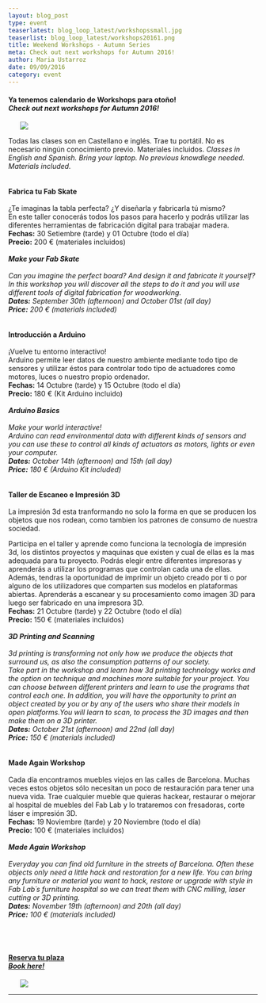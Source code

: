 ```yaml
---
layout: blog_post
type: event
teaserlatest: blog_loop_latest/workshopssmall.jpg
teaserlist: blog_loop_latest/workshops20161.png
title: Weekend Workshops - Autumn Series
meta: Check out next workshops for Autumn 2016!
author: Maria Ustarroz
date: 09/09/2016
category: event
---
```




<h4>Ya tenemos calendario de Workshops para otoño!<br>
<i>Check out next workshops for Autumn 2016!</i></h4>

<ul><img src= "http://www.fablabbcn.org/img/blog/blog_loop_latest/workshops20161.png" align="middle"> </img></ul>

Todas las clases son en Castellano e inglés. Trae tu portátil. No es necesario ningún conocimiento previo. Materiales incluidos.
<i>Classes in English and Spanish. Bring your laptop. No previous knowdlege needed. Materials included. </i><br>
<br>
<br>
<strong>
Fabrica tu Fab Skate</strong> <br>
<br>
¿Te imaginas la tabla perfecta? ¿Y diseñarla y fabricarla tú mismo?<br>
En este taller conocerás todos los pasos para hacerlo y podrás utilizar las diferentes herramientas de fabricación digital para trabajar madera.<br>
<strong>Fechas:</strong>  30 Setiembre (tarde) y 01 Octubre (todo el día)<br>
<strong>Precio:</strong>  200 € (materiales incluidos)<br>
 <br>
 <i>
<strong>Make your Fab Skate</strong><br>
<br>
Can you imagine the perfect board? And design it and fabricate it yourself?<br>
In this workshop you will discover all the steps to do it and you will use different tools of digital fabrication for woodworking.<br>
<strong>Dates:</strong>  September 30th (afternoon) and October 01st (all day)<br>
<strong>Price:</strong>  200 € (materials included)<br>
</i>
<br>
<br>
<strong>
Introducción a Arduino</strong> <br>
<br>
¡Vuelve tu entorno interactivo!<br>
Arduino permite leer datos de nuestro ambiente mediante todo tipo de sensores y utilizar éstos para controlar todo tipo de actuadores como motores, luces o nuestro propio ordenador.<br>
<strong>Fechas:</strong>  14 Octubre (tarde) y 15 Octubre (todo el día)<br>
<strong>Precio:</strong>  180 € (Kit Arduino incluido)<br>
  <br>
 <i>
<strong>Arduino Basics</strong><br>
<br>
Make your world interactive!<br>
Arduino can read environmental data with different kinds of sensors and you can use these to control all kinds of actuators as motors, lights or even your computer.<br>
<strong>Dates:</strong>  October 14th (afternoon) and 15th (all day)<br>
<strong>Price:</strong>  180 € (Arduino Kit included)<br>
</i>
<br>
<br>
<strong>
Taller de Escaneo e Impresión 3D</strong> <br>
<br>
La impresión 3d esta tranformando no solo la forma en que se producen los objetos que nos rodean, como tambien los patrones de consumo de nuestra sociedad.<br>

Participa en el taller y aprende como funciona la tecnología de impresión 3d, los distintos proyectos y maquinas que existen y cual de ellas es la mas adequada para tu proyecto. Podrás elegir entre diferentes impresoras y aprenderás a utilizar los programas que controlan cada una de ellas. Además, tendras la oportunidad de imprimir un objeto creado por ti o por alguno de los utilizadores que comparten sus modelos en plataformas abiertas. Aprenderás a escanear y su procesamiento como imagen 3D para luego ser fabricado en una impresora 3D.<br>
<strong>Fechas:</strong>  21 Octubre (tarde) y 22 Octubre (todo el día)<br>
<strong>Precio:</strong>  150 € (materiales incluidos)<br>
 <br>
 <i>
<strong>3D Printing and Scanning</strong><br>
<br>
3d printing is transforming not only how we produce the objects that surround us, as also the consumption patterns of our society.<br>
Take part in the workshop and learn how 3d printing technology works and the option on technique and machines more suitable for your project. You can choose between different printers and learn to use the programs that control each one. In addition, you will have the opportunity to print an object created by you or by any of the users who share their models in open platforms.You will learn to scan, to process the 3D images and then make them on a 3D printer.<br>
<strong>Dates:</strong>  October 21st (afternoon) and 22nd (all day)<br>
<strong>Price:</strong>  150 € (materials included)<br>
</i>
<br>
<br>
<strong>
Made Again Workshop</strong> <br>
<br>
Cada día encontramos muebles viejos en las calles de Barcelona. Muchas veces estos objetos sólo necesitan un poco de restauración para tener una nueva vida. Trae cualquier mueble que quieras hackear, restaurar o mejorar al hospital de muebles del Fab Lab y lo trataremos con fresadoras, corte láser e impresión 3D.<br>
<strong>Fechas:</strong>  19 Noviembre (tarde) y 20 Noviembre (todo el día)<br>
<strong>Precio:</strong>  100 € (materiales incluidos)<br>
 <br>
 <i>
<strong>Made Again Workshop</strong><br>
<br>
Everyday you can find old furniture in the streets of Barcelona. Often these objects only need a little hack and restoration for a new life. You can bring any furniture or material you want to hack, restore or upgrade with style in Fab Lab´s furniture hospital so we can treat them with CNC milling, laser cutting or 3D printing.<br>
<strong>Dates:</strong>  November 19th (afternoon) and 20th (all day)<br>
<strong>Price:</strong>  100 € (materials included)<br>
</i>
<br>
<br>
<br>
<h4><a href="http://fablab.fikket.com/">Reserva tu plaza<br>
<i>Book here!</i></a>
</h4>
<ul><img src= "http://www.fablabbcn.org/img/blog/blog_loop_latest/workshops20162.png" align="middle"> </ul>


---